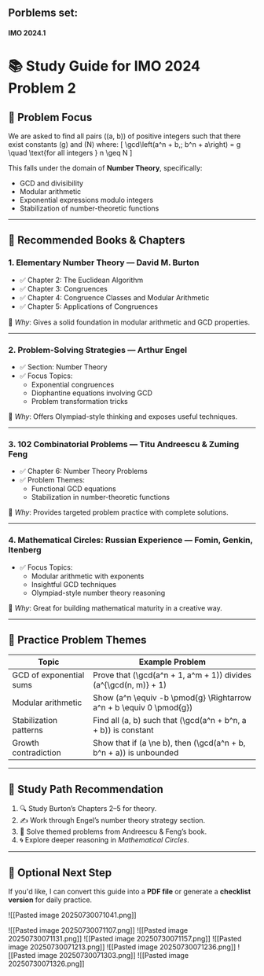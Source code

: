 


## Porblems set:

#### IMO 2024.1

# 📚 Study Guide for IMO 2024 Problem 2

## 🧠 Problem Focus
We are asked to find all pairs \((a, b)\) of positive integers such that there exist constants \(g\) and \(N\) where:
\[
\gcd\left(a^n + b,\; b^n + a\right) = g \quad \text{for all integers } n \geq N
\]

This falls under the domain of **Number Theory**, specifically:
- GCD and divisibility
- Modular arithmetic
- Exponential expressions modulo integers
- Stabilization of number-theoretic functions

---

## 📘 Recommended Books & Chapters

### 1. **Elementary Number Theory — David M. Burton**
- ✅ Chapter 2: The Euclidean Algorithm
- ✅ Chapter 3: Congruences
- ✅ Chapter 4: Congruence Classes and Modular Arithmetic
- ✅ Chapter 5: Applications of Congruences

📌 _Why_: Gives a solid foundation in modular arithmetic and GCD properties.

---

### 2. **Problem-Solving Strategies — Arthur Engel**
- ✅ Section: Number Theory
- ✅ Focus Topics:
  - Exponential congruences
  - Diophantine equations involving GCD
  - Problem transformation tricks

📌 _Why_: Offers Olympiad-style thinking and exposes useful techniques.

---

### 3. **102 Combinatorial Problems — Titu Andreescu & Zuming Feng**
- ✅ Chapter 6: Number Theory Problems
- ✅ Problem Themes:
  - Functional GCD equations
  - Stabilization in number-theoretic functions

📌 _Why_: Provides targeted problem practice with complete solutions.

---

### 4. **Mathematical Circles: Russian Experience — Fomin, Genkin, Itenberg**
- ✅ Focus Topics:
  - Modular arithmetic with exponents
  - Insightful GCD techniques
  - Olympiad-style number theory reasoning

📌 _Why_: Great for building mathematical maturity in a creative way.

---

## 🧪 Practice Problem Themes

| Topic                    | Example Problem                                                                 |
|--------------------------|----------------------------------------------------------------------------------|
| GCD of exponential sums  | Prove that \(\gcd(a^n + 1, a^m + 1)\) divides \(a^{\gcd(n, m)} + 1\)             |
| Modular arithmetic       | Show \(a^n \equiv -b \pmod{g} \Rightarrow a^n + b \equiv 0 \pmod{g}\)            |
| Stabilization patterns   | Find all \(a, b\) such that \(\gcd(a^n + b^n, a + b)\) is constant               |
| Growth contradiction     | Show that if \(a \ne b\), then \(\gcd(a^n + b, b^n + a)\) is unbounded           |

---

## 🏁 Study Path Recommendation

1. 🔍 Study Burton’s Chapters 2–5 for theory.
2. ✍️ Work through Engel’s number theory strategy section.
3. 🧩 Solve themed problems from Andreescu & Feng’s book.
4. 🌀 Explore deeper reasoning in *Mathematical Circles*.

---

## 📂 Optional Next Step
If you'd like, I can convert this guide into a **PDF file** or generate a **checklist version** for daily practice.



![[Pasted image 20250730071041.png]]

![[Pasted image 20250730071107.png]]
![[Pasted image 20250730071131.png]]
![[Pasted image 20250730071157.png]]
![[Pasted image 20250730071213.png]]
![[Pasted image 20250730071236.png]]
![[Pasted image 20250730071303.png]]
![[Pasted image 20250730071326.png]]



